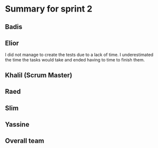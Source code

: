 # Summary for sprint 2

## Badis


## Elior

I did not manage to create the tests due to a lack of time. I underestimated the time the tasks would take and ended having to time to finish them.


## Khalil (Scrum Master)


## Raed


## Slim


## Yassine




## Overall team

